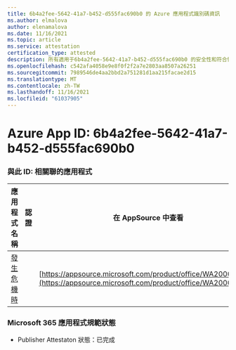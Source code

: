 ```yaml
---
title: 6b4a2fee-5642-41a7-b452-d555fac690b0 的 Azure 應用程式識別碼資訊
ms.author: elmalova
author: elenamalova
ms.date: 11/16/2021
ms.topic: article
ms.service: attestation
certification_type: attested
description: 所有適用于6b4a2fee-5642-41a7-b452-d555fac690b0 的安全性和符合性資訊資訊。
ms.openlocfilehash: c542afa4058e9e8f0f2f2a7e2803aa8507a26251
ms.sourcegitcommit: 7989546de4aa2bbd2a751281d1aa215facae2d15
ms.translationtype: MT
ms.contentlocale: zh-TW
ms.lasthandoff: 11/16/2021
ms.locfileid: "61037905"
---
```

# <a name="azure-app-id-6b4a2fee-5642-41a7-b452-d555fac690b0"></a>Azure App ID: 6b4a2fee-5642-41a7-b452-d555fac690b0


### <a name="apps-associated-with-this-id"></a>與此 ID: 相關聯的應用程式
| **應用程式名稱** | **認證** | **在 AppSource 中查看** |
|--------------|---------------|-----------------------|
| [發生危機時](https://docs.microsoft.com/microsoft-365-app-certification/forward/WA200003194) |  | [https://appsource.microsoft.com/product/office/WA200003194](https://appsource.microsoft.com/product/office/WA200003194) |

### <a name="microsoft-365-app-compliance-status"></a>Microsoft 365 應用程式規範狀態
- Publisher Attestaton 狀態：已完成
